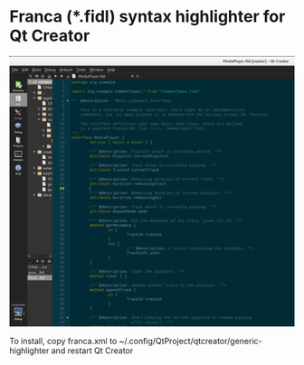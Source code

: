 # Franca (*.fidl) syntax highlighter for Qt Creator

![Franca Highlighter](/franca_highlighter_screenshot.png?raw=true "Franca highlighter in Qt Creator")

To install, copy franca.xml to ~/.config/QtProject/qtcreator/generic-highlighter and restart Qt Creator

